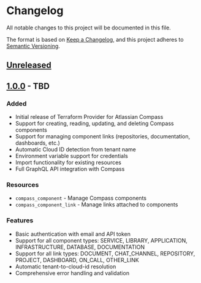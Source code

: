 # Changelog

All notable changes to this project will be documented in this file.

The format is based on [Keep a Changelog](https://keepachangelog.com/en/1.0.0/),
and this project adheres to [Semantic Versioning](https://semver.org/spec/v2.0.0.html).

## [Unreleased]

## [1.0.0] - TBD

### Added
- Initial release of Terraform Provider for Atlassian Compass
- Support for creating, reading, updating, and deleting Compass components
- Support for managing component links (repositories, documentation, dashboards, etc.)
- Automatic Cloud ID detection from tenant name
- Environment variable support for credentials
- Import functionality for existing resources
- Full GraphQL API integration with Compass

### Resources
- `compass_component` - Manage Compass components
- `compass_component_link` - Manage links attached to components

### Features
- Basic authentication with email and API token
- Support for all component types: SERVICE, LIBRARY, APPLICATION, INFRASTRUCTURE, DATABASE, DOCUMENTATION
- Support for all link types: DOCUMENT, CHAT_CHANNEL, REPOSITORY, PROJECT, DASHBOARD, ON_CALL, OTHER_LINK
- Automatic tenant-to-cloud-id resolution
- Comprehensive error handling and validation

[Unreleased]: https://github.com/OSapozhnikov/terraform-provider-atlassian-compass/compare/v1.0.0...HEAD
[1.0.0]: https://github.com/OSapozhnikov/terraform-provider-atlassian-compass/releases/tag/v1.0.0

